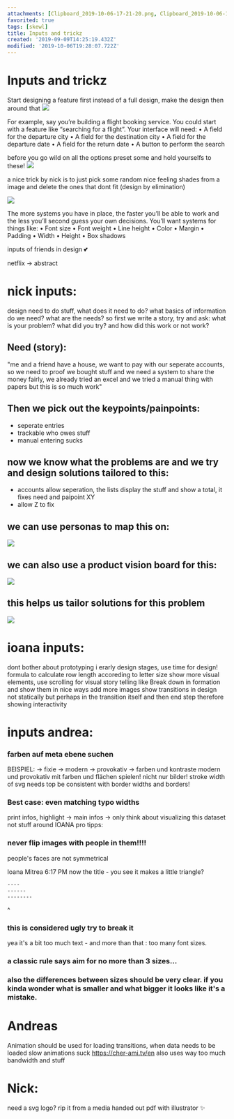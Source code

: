 ```yaml
---
attachments: [Clipboard_2019-10-06-17-21-20.png, Clipboard_2019-10-06-17-42-53.png, Clipboard_2019-10-06-17-44-34.png, Clipboard_2019-10-06-17-50-53.png, Clipboard_2019-10-06-21-23-43.png, photo5825873831808578081.png]
favorited: true
tags: [skewl]
title: Inputs and trickz
created: '2019-09-09T14:25:19.432Z'
modified: '2019-10-06T19:28:07.722Z'
---
```


# Inputs and trickz

Start designing a feature first instead of a full design, make the design then around that
![](@attachment/Clipboard_2019-10-06-17-21-20.png)

For example, say you’re building a flight booking service. You could start with a feature like “searching for a flight”.
Your interface will need:
• A field for the departure city
• A field for the destination city
• A field for the departure date
• A field for the return date
• A button to perform the search

before you go wild on all the options preset some and hold yourselfs to these!
![](@attachment/photo5825873831808578081.png)

a nice trick by nick is to just pick some random nice feeling shades from a image and delete the ones that dont fit (design by elimination)

![](@attachment/Clipboard_2019-10-06-21-23-43.png)

The more systems you have in place, the faster you’ll be able to work and the less you’ll second guess your own decisions.
You’ll want systems for things like:
• Font size
• Font weight
• Line height
• Color
• Margin
• Padding
• Width
• Height
• Box shadows



inputs of friends in design 💕

netflix -> abstract

# nick inputs: 

design need to do stuff, what does it need to do? what basics of information do we need? what are the needs? so first we write a story, try and ask: what is your problem? what did you try? and how did this work or not work?
## Need (story): 
"me and a friend have a house, we want to pay with our seperate accounts, so we need to proof we bought stuff and we need a system to share the money fairly, we already tried an excel and we tried a manual thing with papers but this is so much work"
## Then we pick out the keypoints/painpoints:
- seperate entries
- trackable who owes stuff
- manual entering sucks
## now we know what the problems are and we try and design solutions tailored to this:
- accounts allow seperation, the lists display the stuff and show a total, it fixes need and paipoint XY
- allow Z to fix 


## we can use personas to map this on:

![](@attachment/Clipboard_2019-10-06-17-42-53.png)

## we can also use a product vision board for this:

![](@attachment/Clipboard_2019-10-06-17-44-34.png)
## this helps us tailor solutions for this problem
![](@attachment/Clipboard_2019-10-06-17-50-53.png)







# ioana inputs: 
dont bother about prototyping i  erarly design stages, use time for design!
formula to calculate row length accoreding to letter size 
show more visual elements, use scrolling for visual story telling like 
Break down in formation and show them in nice ways
add more images
show transitions in design not statically but perhaps in the transition itself and then end step therefore showing interactivity

# inputs andrea:
### farben auf meta ebene suchen
BEISPIEL: -> fixie -> modern -> provokativ -> farben und kontraste modern und provokativ
mit farben und flächen spielen! nicht nur bilder!
stroke width of svg needs top be consistent with border widths and borders! 
### Best case: even matching typo widths
print infos, highlight -> main infos -> only think about visualizing this dataset not stuff around
IOANA pro tipps:
### never flip images with people in them!!!!
people's faces are not symmetrical


Ioana Mitrea 6:17 PM
now the title - you see it makes a little triangle?
```
----
------
--------
```
^
### this is considered ugly try to break it

yea it's a bit too much text - and more than that : too many font sizes. 
### a classic rule says aim for no more than 3 sizes... 
### also the differences between sizes should be very clear. if you kinda wonder what is smaller and what bigger it looks like it's a mistake.


# Andreas

Animation should be used for loading transitions, when data needs to be loaded slow animations suck https://cher-ami.tv/en also uses way too much bandwidth and stuff

# Nick: 

need a svg logo? rip it from a media handed out pdf with illustrator ✨


